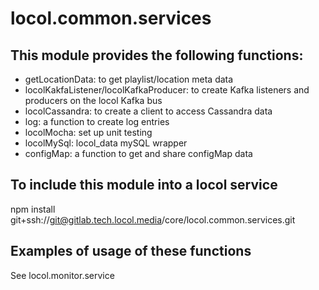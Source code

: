 locol.common.services
=====================

This module provides the following functions:
---------------------------------------------
* getLocationData: to get playlist/location meta data
* locolKakfaListener/locolKafkaProducer: to create Kafka listeners and producers on the locol Kafka bus
* locolCassandra: to create a client to access Cassandra data
* log: a function to create log entries
* locolMocha: set up unit testing
* locolMySql: locol_data mySQL wrapper
* configMap: a function to get and share configMap data

To include this module into a locol service
-------------------------------------------
npm install git+ssh://git@gitlab.tech.locol.media/core/locol.common.services.git

Examples of usage of these functions
-------------------------------------------
See locol.monitor.service
